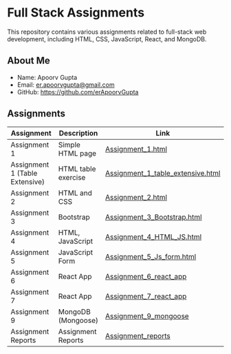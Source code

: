 # Full Stack Assignments

This repository contains various assignments related to full-stack web development, including HTML, CSS, JavaScript, React, and MongoDB.

## About Me

- Name: Apoorv Gupta
- Email: er.apoorvgupta@gmail.com
- GitHub: https://github.com/erApoorvGupta

## Assignments

| Assignment | Description | Link |
|------------|--------------|------|
| Assignment 1 | Simple HTML page | [Assignment_1.html](Assignment_1.html) |
| Assignment 1 (Table Extensive) | HTML table exercise | [Assignment_1_table_extensive.html](Assignment_1_table_extensive.html) |
| Assignment 2 | HTML and CSS | [Assignment_2.html](Assignment_2.html) |
| Assignment 3 | Bootstrap | [Assignment_3_Bootstrap.html](Assignment_3_Bootstrap.html) |
| Assignment 4 | HTML, JavaScript | [Assignment_4_HTML_JS.html](Assignment_4_HTML_JS.html) |
| Assignment 5 | JavaScript Form | [Assignment_5_Js_form.html](Assignment_5_Js_form.html) |
| Assignment 6 | React App | [Assignment_6_react_app](Assignment_6_react_app) |
| Assignment 7 | React App | [Assignment_7_react_app](Assignment_7_react_app) |
| Assignment 9 | MongoDB (Mongoose) | [Assignment_9_mongoose](Assignment_9_mongoose) |
| Assignment Reports | Assignment Reports | [Assignment_reports](Assignment_reports) |
